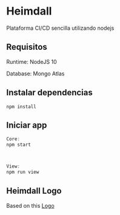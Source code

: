 # Heimdall

Plataforma CI/CD sencilla utilizando nodejs


## Requisitos

Runtime: NodeJS 10

Database: Mongo Atlas 


## Instalar dependencias

```
npm install
```

## Iniciar app

``` javascript
Core: 
npm start



View:
npm run view
```






## Heimdall Logo
Based on this [Logo]([https://link](https://dribbble.com/shots/6600387-Heimdall-eSports-Mascot-Logo?utm_source=Clipboard_Shot&utm_campaign=erde_dsgn&utm_content=Heimdall%20eSports%20Mascot%20Logo&utm_medium=Social_Share))



